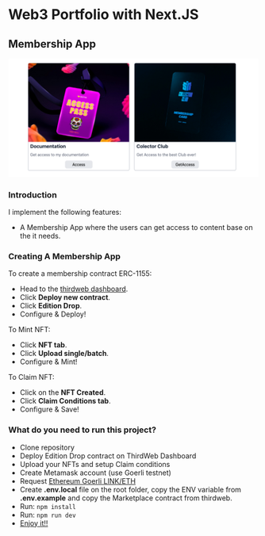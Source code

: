 # Web3 Portfolio with Next.JS

## Membership App

![](/assets/membership.png)

### Introduction

I implement the following features:

- A Membership App where the users can get access to content base on the it needs.

### Creating A Membership App

To create a membership contract ERC-1155:

- Head to the [thirdweb dashboard](https://thirdweb.com/dashboard).
- Click **Deploy new contract**.
- Click **Edition Drop**.
- Configure & Deploy!

To Mint NFT:

- Click **NFT tab**.
- Click **Upload single/batch**.
- Configure & Mint!

To Claim NFT:

- Click on the **NFT Created**.
- Click **Claim Conditions tab**.
- Configure & Save!

### What do you need to run this project?

- Clone repository
- Deploy Edition Drop contract on ThirdWeb Dashboard
- Upload your NFTs and setup Claim conditions
- Create Metamask account (use Goerli testnet)
- Request [Ethereum Goerli LINK/ETH](https://faucets.chain.link/)
- Create **.env.local** file on the root folder, copy the ENV variable from **.env.example** and copy the Marketplace contract from thirdweb.
- Run: `npm install`
- Run: `npm run dev`
- [Enjoy it!!](http://localhost:3000/)
